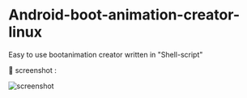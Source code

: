# Android-boot-animation-creator-linux
Easy to use bootanimation creator written in "Shell-script"


📸 screenshot :


![screenshot](https://user-images.githubusercontent.com/91899799/135888535-bb83b54a-9ee6-4b44-b5a5-29b8bc81a0d3.png)

